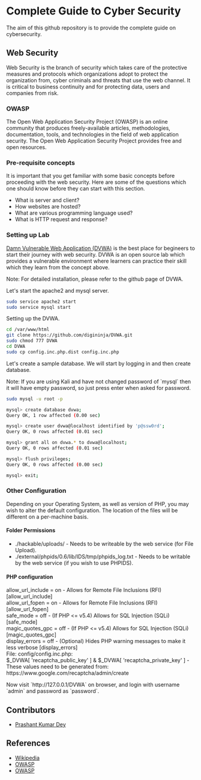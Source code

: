 # Complete Guide to Cyber Security

The aim of this github repository is to provide the complete guide on cybersecurity.

## Web Security
<p>Web Security is the branch of security which takes care of the protective measures and protocols which organizations adopt to protect the organization from, cyber criminals and threats that use the web channel. It is critical to business continuity and for protecting data, users and companies from risk.</p>

### OWASP
<p>The Open Web Application Security Project (OWASP) is an online community that produces freely-available articles, methodologies, documentation, tools, and technologies in the field of web application security. The Open Web Application Security Project provides free and open resources.</p>

### Pre-requisite concepts

It is important that you get familiar with some basic concepts before proceeding with the web security. Here are some of the questions which one should know before they can start with this section.
<ul>
    <li>What is server and client?</li>
    <li>How websites are hosted?</li>
    <li>What are various programming language used?</li>
    <li>What is HTTP request and response?</li>
</ul>

### Setting up Lab
<p><a href="https://github.com/digininja/DVWA">Damn Vulnerable Web Application (DVWA)</a> is the best place for begineers to start their journey with web security. DVWA is an open source lab which provides a vulnerable environment where learners can practice their skill which they learn from the concept above.</p>

<p>Note: For detailed installation, please refer to the github page of DVWA.</p>


<p>Let's start the apache2 and mysql server.</p>

```bash
sudo service apache2 start
sudo service mysql start
```

<p>Setting up the DVWA.</p>

```bash
cd /var/www/html
git clone https://github.com/digininja/DVWA.git
sudo chmod 777 DVWA
cd DVWA
sudo cp config.inc.php.dist config.inc.php
```

<p>Let's create a sample database. We will start by logging in and then create database.</p>
<p>Note: If you are using Kali and have not changed password of `mysql` then it will have empty password, so just press enter when asked for password.</p>

```bash
sudo mysql -u root -p

mysql> create database dvwa;
Query OK, 1 row affected (0.00 sec)

mysql> create user dvwa@localhost identified by 'p@ssw0rd';
Query OK, 0 rows affected (0.01 sec)

mysql> grant all on dvwa.* to dvwa@localhost;
Query OK, 0 rows affected (0.01 sec)

mysql> flush privileges;
Query OK, 0 rows affected (0.00 sec)

mysql> exit;
```


### Other Configuration

<p>Depending on your Operating System, as well as version of PHP, you may wish to alter the default configuration. The location of the files will be different on a per-machine basis.</p>

#### Folder Permissions

<ul>
    <li>./hackable/uploads/ - Needs to be writeable by the web service (for File Upload).</li>
    <li>./external/phpids/0.6/lib/IDS/tmp/phpids_log.txt - Needs to be writable by the web service (if you wish to use PHPIDS).</li>
</ul>

#### PHP configuration

<p>
    allow_url_include = on - Allows for Remote File Inclusions (RFI) [allow_url_include] <br>
    allow_url_fopen = on - Allows for Remote File Inclusions (RFI) [allow_url_fopen] <br>
    safe_mode = off - (If PHP <= v5.4) Allows for SQL Injection (SQLi) [safe_mode] <br>
    magic_quotes_gpc = off - (If PHP <= v5.4) Allows for SQL Injection (SQLi) [magic_quotes_gpc]<br>
    display_errors = off - (Optional) Hides PHP warning messages to make it less verbose [display_errors]<br>
    File: config/config.inc.php:<br>
    $_DVWA[ 'recaptcha_public_key' ] & $_DVWA[ 'recaptcha_private_key' ] - These values need to be generated from: https://www.google.com/recaptcha/admin/create
</p>

<p>Now visit `http://127.0.0.1/DVWA` on browser, and login with username `admin` and password as `password`.</p>

## Contributors
<ul>
    <li><a href="https://www.linkedin.com/in/prashantkumardey/">Prashant Kumar Dey</a></li>
</ul>

## References
<ul>
    <li><a href="https://www.wikipedia.org/">Wikipedia</a></li>
    <li><a href="https://owasp.org/">OWASP</a></li>
    <li><a href="https://github.com/digininja/DVWA">OWASP</a></li>
</ul>
